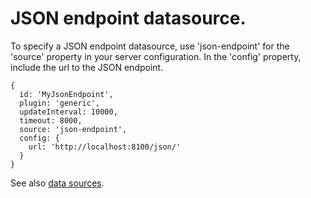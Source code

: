 # JSON endpoint datasource.

To specify a JSON endpoint datasource, use 'json-endpoint' for the 'source' property in your server configuration. In the 'config' property, include the url to the JSON endpoint. 

```
{
  id: 'MyJsonEndpoint',
  plugin: 'generic',
  updateInterval: 10000,
  timeout: 8000,
  source: 'json-endpoint',
  config: {
    url: 'http://localhost:8100/json/'
  }
}
```

See also [data sources](../sources).
